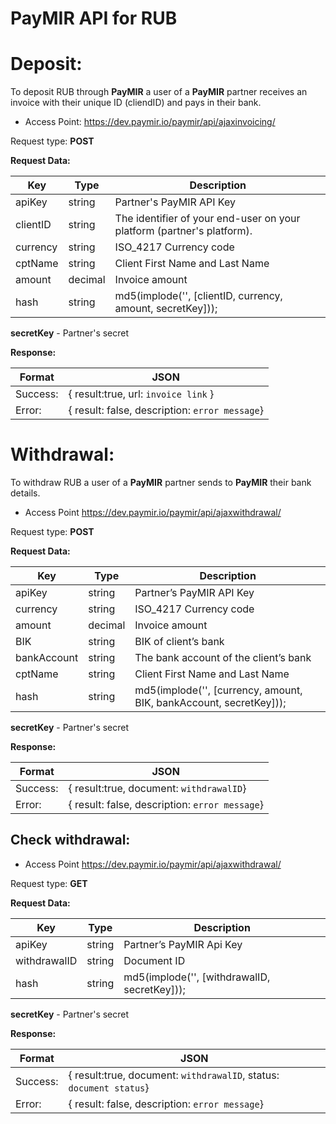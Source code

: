# PayMIR API for RUB
# Deposit:

To deposit RUB through **PayMIR** a user of a **PayMIR** partner receives an invoice with their unique ID (cliendID) and pays in their bank.

* Access Point: https://dev.paymir.io/paymir/api/ajaxinvoicing/

Request type: **POST**

**Request Data:**

Key | Type | Description
----- | ----- | -----
apiKey | string | Partner's PayMIR API Key
clientID | string | The identifier of your end-user on your platform (partner's platform).
currency | string | ISO_4217 Currency code
cptName | string | Client First Name and Last Name
amount | decimal | Invoice amount
hash | string | md5(implode('', [clientID, currency, amount, secretKey]));

**secretKey** - Partner's secret

**Response:**

Format | JSON
----- | -----
Success: | {   result:true,   url: ```invoice link``` }
Error: | {   result: false,   description: ```error message```}

# Withdrawal:

To withdraw RUB a user of a **PayMIR** partner sends to **PayMIR** their bank details.

* Access Point https://dev.paymir.io/paymir/api/ajaxwithdrawal/

Request type: **POST**

**Request Data:**

Key | Type | Description
----- | ----- | -----
apiKey | string | Partner’s PayMIR API Key
currency | string | ISO_4217 Currency code
amount | decimal | Invoice amount
BIK | string | BIK of client’s bank
bankAccount | string | The bank account of the client’s bank
cptName | string | Client First Name and Last Name
hash | string | md5(implode('', [currency, amount, BIK, bankAccount, secretKey]));

**secretKey** - Partner's secret

**Response:**

Format | JSON
----- | -----
Success: | {   result:true,   document: ```withdrawalID```}
Error: | {   result: false,   description: ```error message```}


## Check withdrawal:
* Access Point https://dev.paymir.io/paymir/api/ajaxwithdrawal/

Request type: **GET**

**Request Data:**

Key | Type | Description
----- | ----- | -----
apiKey | string | Partner’s PayMIR Api Key
withdrawalID | string | Document ID
hash | string | md5(implode('', [withdrawalID, secretKey]));

**secretKey** - Partner's secret

**Response:**

Format | JSON
----- | -----
Success: | {   result:true,   document: ```withdrawalID```,   status: ```document status```}
Error: | {   result: false,   description: ```error message```}

